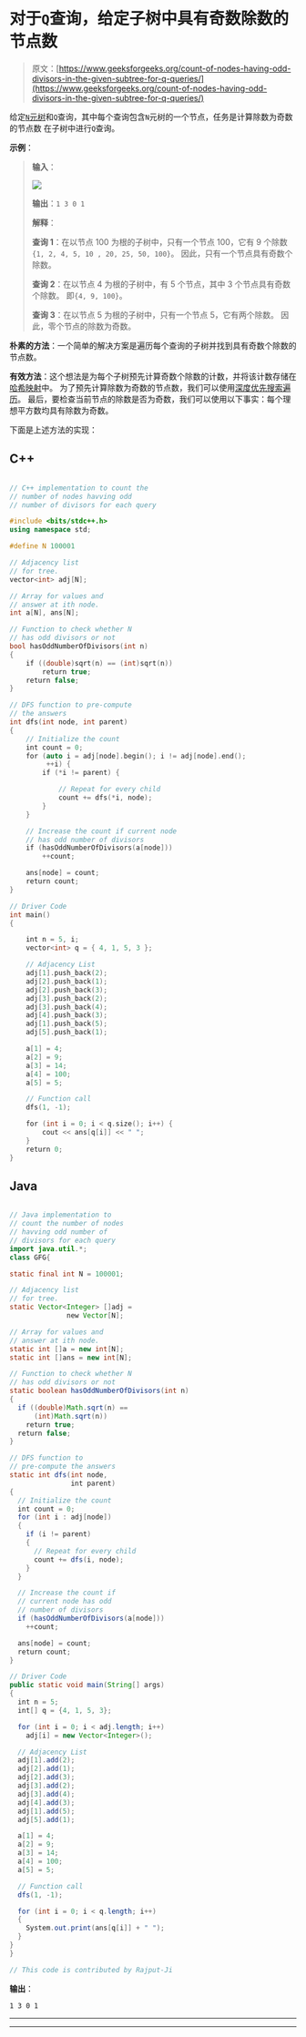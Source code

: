 # 对于`Q`查询，给定子树中具有奇数除数的节点数

> 原文：[https://www.geeksforgeeks.org/count-of-nodes-having-odd-divisors-in-the-given-subtree-for-q-queries/](https://www.geeksforgeeks.org/count-of-nodes-having-odd-divisors-in-the-given-subtree-for-q-queries/)

给定[`N`元树](https://www.geeksforgeeks.org/generic-treesn-array-trees/)和`Q`查询，其中每个查询包含`N`元树的一个节点，任务是计算除数为奇数的节点数 在子树中进行`Q`查询。

**示例**：

> **输入**：
> 
> ![](img/91c19f8043342eb1c8eb1dea797a5086.png)
> 
> **输出**：`1 3 0 1`
> 
> **解释**：
>
> **查询 1**：在以节点 100 为根的子树中，只有一个节点 100，它有 9 个除数`{1, 2, 4, 5, 10 , 20, 25, 50, 100}`。 因此，只有一个节点具有奇数个除数。
>
> **查询 2**：在以节点 4 为根的子树中，有 5 个节点，其中 3 个节点具有奇数个除数。 即`{4, 9, 100}`。
>
> **查询 3**：在以节点 5 为根的子树中，只有一个节点 5，它有两个除数。 因此，零个节点的除数为奇数。

**朴素的方法**：一个简单的解决方案是遍历每个查询的子树并找到具有奇数个除数的节点数。

**有效方法**：这个想法是为每个子树预先计算奇数个除数的计数，并将该计数存储在[哈希映射](https://www.geeksforgeeks.org/hashing-data-structure/)中。 为了预先计算除数为奇数的节点数，我们可以使用[深度优先搜索遍历](https://www.geeksforgeeks.org/depth-first-search-or-dfs-for-a-graph/)。 最后，要检查当前节点的除数是否为奇数，我们可以使用以下事实：每个理想平方数均具有除数为奇数。

下面是上述方法的实现：

## C++

```cpp

// C++ implementation to count the
// number of nodes havving odd
// number of divisors for each query

#include <bits/stdc++.h>
using namespace std;

#define N 100001

// Adjacency list
// for tree.
vector<int> adj[N];

// Array for values and
// answer at ith node.
int a[N], ans[N];

// Function to check whether N
// has odd divisors or not
bool hasOddNumberOfDivisors(int n)
{
    if ((double)sqrt(n) == (int)sqrt(n))
        return true;
    return false;
}

// DFS function to pre-compute
// the answers
int dfs(int node, int parent)
{
    // Initialize the count
    int count = 0;
    for (auto i = adj[node].begin(); i != adj[node].end();
         ++i) {
        if (*i != parent) {

            // Repeat for every child
            count += dfs(*i, node);
        }
    }

    // Increase the count if current node
    // has odd number of divisors
    if (hasOddNumberOfDivisors(a[node]))
        ++count;

    ans[node] = count;
    return count;
}

// Driver Code
int main()
{

    int n = 5, i;
    vector<int> q = { 4, 1, 5, 3 };

    // Adjacency List
    adj[1].push_back(2);
    adj[2].push_back(1);
    adj[2].push_back(3);
    adj[3].push_back(2);
    adj[3].push_back(4);
    adj[4].push_back(3);
    adj[1].push_back(5);
    adj[5].push_back(1);

    a[1] = 4;
    a[2] = 9;
    a[3] = 14;
    a[4] = 100;
    a[5] = 5;

    // Function call
    dfs(1, -1);

    for (int i = 0; i < q.size(); i++) {
        cout << ans[q[i]] << " ";
    }
    return 0;
}

```

## Java

```java

// Java implementation to 
// count the number of nodes 
// havving odd number of 
// divisors for each query
import java.util.*;
class GFG{

static final int N = 100001;

// Adjacency list
// for tree.
static Vector<Integer> []adj = 
              new Vector[N];

// Array for values and
// answer at ith node.
static int []a = new int[N];
static int []ans = new int[N];

// Function to check whether N
// has odd divisors or not
static boolean hasOddNumberOfDivisors(int n)
{
  if ((double)Math.sqrt(n) == 
      (int)Math.sqrt(n))
    return true;
  return false;
}

// DFS function to 
// pre-compute the answers
static int dfs(int node, 
               int parent)
{
  // Initialize the count
  int count = 0;
  for (int i : adj[node]) 
  {
    if (i != parent) 
    {
      // Repeat for every child
      count += dfs(i, node);
    }
  }

  // Increase the count if 
  // current node has odd 
  // number of divisors
  if (hasOddNumberOfDivisors(a[node]))
    ++count;

  ans[node] = count;
  return count;
}

// Driver Code
public static void main(String[] args)
{
  int n = 5;
  int[] q = {4, 1, 5, 3};

  for (int i = 0; i < adj.length; i++)
    adj[i] = new Vector<Integer>();

  // Adjacency List
  adj[1].add(2);
  adj[2].add(1);
  adj[2].add(3);
  adj[3].add(2);
  adj[3].add(4);
  adj[4].add(3);
  adj[1].add(5);
  adj[5].add(1);

  a[1] = 4;
  a[2] = 9;
  a[3] = 14;
  a[4] = 100;
  a[5] = 5;

  // Function call
  dfs(1, -1);

  for (int i = 0; i < q.length; i++) 
  {
    System.out.print(ans[q[i]] + " ");
  }
}
}

// This code is contributed by Rajput-Ji

```

**输出**：

```
1 3 0 1 

```



* * *

* * *



